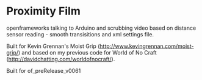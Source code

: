 Proximity Film
=============

openframeworks talking to Arduino and scrubbing video based on distance
sensor reading - smooth transisitions and xml settings file.

Built for Kevin Grennan's Moist Grip
(http://www.kevingrennan.com/moist-grip/) and based on my previous code
for World of No Craft (http://davidchatting.com/worldofnocraft/).

Built for of_preRelease_v0061
